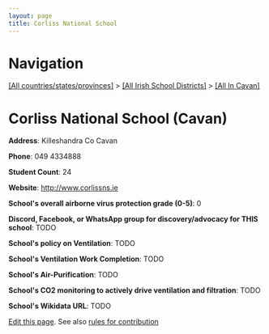 ```yaml
---
layout: page
title: Corliss National School
---
```

# Navigation

[[All countries/states/provinces]](../../..) > [[All Irish School Districts]](../..) > [[All In Cavan]](..)

# Corliss National School (Cavan)

**Address**: Killeshandra Co Cavan

**Phone**: 049 4334888

**Student Count**: 24

**Website**: <http://www.corlissns.ie>

**School's overall airborne virus protection grade (0-5)**: 0

**Discord, Facebook, or WhatsApp group for discovery/advocacy for THIS school**: TODO

**School's policy on Ventilation**: TODO

**School's Ventilation Work Completion**: TODO

**School's Air-Purification**: TODO

**School's CO2 monitoring to actively drive ventilation and filtration**: TODO

**School's Wikidata URL**: TODO


[Edit this page](https://github.com/ventilate-schools/Ireland/edit/main/./Cavan/Corliss_National_School.md). See also [rules for contribution](../../../contribution-rules/)
